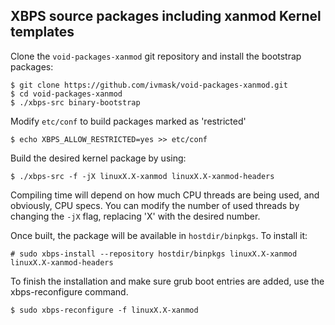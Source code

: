 ## XBPS source packages including xanmod Kernel templates


Clone the `void-packages-xanmod` git repository and install the bootstrap packages:
```
$ git clone https://github.com/ivmask/void-packages-xanmod.git
$ cd void-packages-xanmod
$ ./xbps-src binary-bootstrap
```

Modify `etc/conf` to build packages marked as 'restricted'
```
$ echo XBPS_ALLOW_RESTRICTED=yes >> etc/conf
```

Build the desired kernel package by using:
```
$ ./xbps-src -f -jX linuxX.X-xanmod linuxX.X-xanmod-headers
```
Compiling time will depend on how much CPU threads are being used, and obviously, CPU specs. You can modify the number of used threads by changing the ```-jX``` flag, replacing 'X' with the desired number.


Once built, the package will be available in `hostdir/binpkgs`. To install it:
```
# sudo xbps-install --repository hostdir/binpkgs linuxX.X-xanmod linuxX.X-xanmod-headers
```

To finish the installation and make sure grub boot entries are added, use the xbps-reconfigure command.
```
$ sudo xbps-reconfigure -f linuxX.X-xanmod
```
